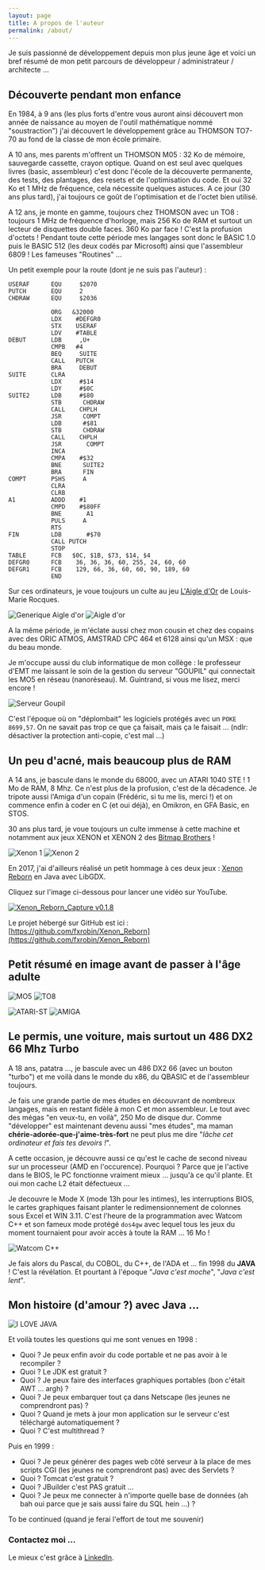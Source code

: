```yaml
---
layout: page
title: A propos de l'auteur
permalink: /about/
---
```


Je suis passionné de développement depuis mon plus jeune âge et voici un bref résumé de mon petit parcours de développeur / administrateur / architecte  ...

## Découverte pendant mon enfance

En 1984, à 9 ans (les plus forts d'entre vous auront ainsi découvert mon année de naissance au moyen de l'outil mathématique nommé "soustraction") j'ai découvert le développement grâce au THOMSON TO7-70 au fond de la classe de mon école primaire.

A 10 ans, mes parents m'offrent un THOMSON M05 : 32 Ko de mémoire, sauvegarde cassette, crayon optique. Quand on est seul avec quelques livres (basic, assembleur) c'est donc l'école de la découverte permanente, des tests, des plantages, des resets et de l'optimisation du code. Et oui 32 Ko et 1 MHz de fréquence, cela nécessite quelques astuces. A ce jour (30 ans plus tard), j'ai toujours ce goût de l'optimisation et de l'octet bien utilisé.

A 12 ans, je monte en gamme, toujours chez THOMSON avec un TO8 : toujours 1 MHz de fréquence d'horloge, mais 256 Ko de RAM et surtout un lecteur de disquettes double faces. 360 Ko par face ! C'est la profusion d'octets ! Pendant toute cette période mes langages sont donc le BASIC 1.0 puis le BASIC 512 (les deux codés par Microsoft) ainsi que l'assembleur 6809 ! Les fameuses "Routines" ... 

Un petit exemple pour la route (dont je ne suis pas l'auteur) :

```
USERAF      EQU     $2070
PUTCH       EQU     2
CHDRAW      EQU     $2036

            ORG   &32000
            LDX    #DEFGR0
            STX    USERAF
            LDV    #TABLE
DEBUT       LDB     ,U+
            CMPB   #4
            BEQ     SUITE
            CALL   PUTCH
            BRA     DEBUT
SUITE       CLRA
            LDX     #$14
            LDY     #$0C
SUITE2      LDB     #$80
            STB      CHDRAW
            CALL    CHPLH
            JSR      COMPT
            LDB      #$81
            STB      CHDRAW
            CALL    CHPLH
            JSR       COMPT
            INCA
            CMPA    #$32
            BNE      SUITE2
            BRA      FIN
COMPT       PSHS     A
            CLRA    
            CLRB
A1          ADDD    #1 
            CMPD    #$80FF
            BNE       A1
            PULS     A
            RTS
FIN         LDB       #$70
            CALL PUTCH
            STOP
TABLE       FCB   $0C, $1B, $73, $14, $4
DEFGR0      FCB    36, 36, 36, 60, 255, 24, 60, 60
DEFGR1      FCB    129, 66, 36, 60, 60, 90, 189, 60
            END           

```

Sur ces ordinateurs, je voue toujours un culte au jeu [L'Aigle d'Or](https://fr.wikipedia.org/wiki/L%27Aigle_d%27or) de Louis-Marie Rocques.

![Generique Aigle d'or](/images/generique-aigle-d-or.png)
![Aigle d'or](/images/aigle-d-or.jpg)

A la même période, je m'éclate aussi chez mon cousin et chez des copains avec des ORIC ATMOS, AMSTRAD CPC 464 et 6128 ainsi qu'un MSX : que du beau monde.

Je m'occupe aussi du club informatique de mon collège : le professeur d'EMT me laissant le soin de la gestion du serveur "GOUPIL" qui connectait les MO5 en réseau (nanoréseau). M. Guintrand, si vous me lisez, merci encore !

![Serveur Goupil](/images/goupil.png)

C'est l'époque où on "déplombait" les logiciels protégés avec un `POKE 8699,57`. On ne savait pas trop ce que ça faisait, mais ça le faisait ... (ndlr:  désactiver la protection anti-copie, c'est mal ...)


## Un peu d'acné, mais beaucoup plus de RAM 

A 14 ans, je bascule dans le monde du 68000, avec un ATARI 1040 STE ! 1 Mo de RAM, 8 Mhz. Ce n'est plus de la profusion, c'est de la décadence. Je tripote aussi l'Amiga d'un copain (Frédéric, si tu me lis, merci !) et on commence enfin à coder en C (et oui déjà), en Omikron, en GFA Basic, en STOS.

30 ans plus tard, je voue toujours un culte immense à cette machine et notamment aux jeux XENON et XENON 2 des [Bitmap Brothers](https://fr.wikipedia.org/wiki/Bitmap_Brothers) !

![Xenon 1](/images/xenon-1.jpg)
![Xenon 2](/images/xenon-2.jpg)

En 2017, j'ai d'ailleurs réalisé un petit hommage à ces deux jeux : [Xenon Reborn](https://www.youtube.com/watch?v=ki39sbk4VKc) en Java avec LibGDX.

Cliquez sur l'image ci-dessous pour lancer une vidéo sur YouTube.

[![Xenon_Reborn_Capture v0.1.8](https://img.youtube.com/vi/ki39sbk4VKc/0.jpg)](https://youtu.be/ki39sbk4VKc)

Le projet hébergé sur GitHub est ici : [https://github.com/fxrobin/Xenon_Reborn](https://github.com/fxrobin/Xenon_Reborn)

## Petit résumé en image avant de passer à l'âge adulte

![MO5](/images/mo5.png)
![TO8](/images/to8.png)

![ATARI-ST](/images/atari-st.png)
![AMIGA](/images/amiga.png)

## Le permis, une voiture, mais surtout un 486 DX2 66 Mhz Turbo

A 18 ans, patatra ..., je bascule avec un 486 DX2 66 (avec un bouton "turbo") et me voilà dans le monde du x86, du QBASIC et de l'assembleur toujours. 

Je fais une grande partie de mes études en découvrant de nombreux langages, mais en restant fidèle à mon C et mon assembleur. Le tout avec des mégas "en veux-tu, en voilà", 250 Mo de disque dur. Comme "développer" est maintenant devenu aussi "mes études",
ma maman **chérie-adorée-que-j'aime-très-fort** ne peut plus me dire "*lâche cet ordinateur et fais tes devoirs !*".

A cette occasion, je découvre aussi ce qu'est le cache de second niveau sur un processeur (AMD en l'occurence). Pourquoi ? Parce que je l'active dans le BIOS, le PC fonctionne vraiment mieux ... jusqu'à ce qu'il plante. Et oui mon cache L2 était défectueux ... 


Je decouvre le Mode X (mode 13h pour les intimes), les interruptions BIOS, le cartes graphiques faisant planter le redimensionnement de colonnes sous Excel et WIN 3.11. C'est l'heure de la programmation avec Watcom C++ et son fameux mode protégé `dos4gw` avec lequel tous les jeux du moment tournaient pour avoir accès à toute la RAM ... 16 Mo !

![Watcom C++](/images/watcom.png)

Je fais alors du Pascal, du COBOL, du C++, de l'ADA et ... fin 1998 du **JAVA** ! C'est la révélation. Et pourtant à l'époque "*Java c'est moche*", "*Java c'est lent*". 

## Mon histoire (d'amour ?) avec Java ...

![I LOVE JAVA](/images/i-love-java.png)

Et voilà toutes les questions qui me sont venues en 1998 :

* Quoi ? Je peux enfin avoir du code portable et ne pas avoir à le recompiler ?
* Quoi ? Le JDK est gratuit ?
* Quoi ? Je peux faire des interfaces graphiques portables (bon c'était AWT ... argh) ?
* Quoi ? Je peux embarquer tout ça dans Netscape (les jeunes ne comprendront pas) ?
* Quoi ? Quand je mets à jour mon application sur le serveur c'est téléchargé automatiquement ?
* Quoi ? C'est multithread ?

Puis en 1999 :
* Quoi ? Je peux générer des pages web côté serveur à la place de mes scripts CGI (les jeunes ne comprendront pas) avec des Servlets ?
* Quoi ? Tomcat c'est gratuit ?
* Quoi ? JBuilder c'est PAS gratuit ... 
* Quoi ? Je peux me connecter à n'importe quelle base de données (ah bah oui parce que je sais aussi faire du SQL hein ...) ?

To be continued (quand je ferai l'effort de tout me souvenir)


### Contactez moi ...

Le mieux c'est grâce à [LinkedIn](https://www.linkedin.com/in/fxrobin).
